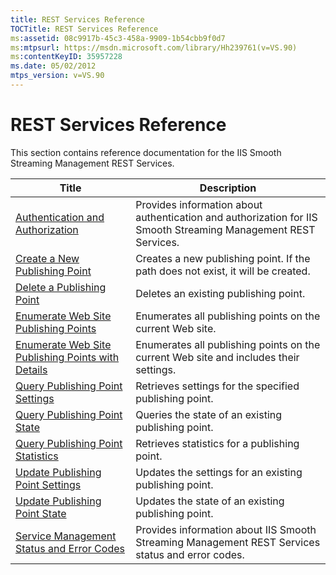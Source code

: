 ```yaml
---
title: REST Services Reference
TOCTitle: REST Services Reference
ms:assetid: 08c9917b-45c3-458a-9909-1b54cbb9f0d7
ms:mtpsurl: https://msdn.microsoft.com/library/Hh239761(v=VS.90)
ms:contentKeyID: 35957228
ms.date: 05/02/2012
mtps_version: v=VS.90
---
```


# REST Services Reference

This section contains reference documentation for the IIS Smooth Streaming Management REST Services.

|Title|Description|
|--- |--- |
|[Authentication and Authorization](authentication-and-authorization.md)|Provides information about authentication and authorization for IIS Smooth Streaming Management REST Services.|
|[Create a New Publishing Point](create-a-new-publishing-point.md)|Creates a new publishing point. If the path does not exist, it will be created.|
|[Delete a Publishing Point](delete-a-publishing-point.md)|Deletes an existing publishing point.|
|[Enumerate Web Site Publishing Points](enumerate-web-site-publishing-points.md)|Enumerates all publishing points on the current Web site.|
|[Enumerate Web Site Publishing Points with Details](enumerate-web-site-publishing-points-with-details.md)|Enumerates all publishing points on the current Web site and includes their settings.|
|[Query Publishing Point Settings](query-publishing-point-settings.md)|Retrieves settings for the specified publishing point.|
|[Query Publishing Point State](query-publishing-point-state.md)|Queries the state of an existing publishing point.|
|[Query Publishing Point Statistics](query-publishing-point-statistics.md)|Retrieves statistics for a publishing point.|
|[Update Publishing Point Settings](update-publishing-point-settings.md)|Updates the settings for an existing publishing point.|
|[Update Publishing Point State](update-publishing-point-state.md)|Updates the state of an existing publishing point.|
|[Service Management Status and Error Codes](service-management-status-and-error-codes.md)|Provides information about IIS Smooth Streaming Management REST Services status and error codes.|

